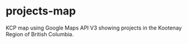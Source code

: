 # projects-map
KCP map using Google Maps API V3 showing projects in the Kootenay Region of British Columbia.
